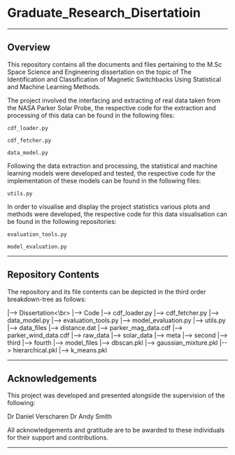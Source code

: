 # Graduate_Research_Disertatioin

---
## Overview

This repository contains all the documents and files pertaining to the M.Sc Space Science and Engineering dissertation on the topic of The Identification and Classification of Magnetic Switchbacks Using Statistical and Machine Learning Methods.

The project involved the interfacing and extracting of real data taken from the NASA Parker Solar Probe, the respective code for the extraction and processing of this data can be found in the following files:

```
cdf_loader.py

cdf_fetcher.py

data_model.py
```

Following the data extraction and processing, the statistical and machine learning models were developed and tested, the respective code for the implementation of these models can be found in the following files:

```
utils.py
```

In order to visualise and display the project statistics various plots and methods were developed, the respective code for this data visualisation can be found in the following repositories:


```
evaluation_tools.py

model_evaluation.py
```

---
## Repository Contents

The repository and its file contents can be depicted in the third order breakdown-tree as follows:

|--> Dissertation<\br>
|--> Code
	|--> cdf_loader.py
	|--> cdf_fetcher.py
	|--> data_model.py
	|--> evaluation_tools.py
	|--> model_evaluation.py
	|--> utils.py
	|--> data_files
		|--> distance.dat
		|--> parker_mag_data.cdf
		|--> parker_wind_data.cdf
		|--> raw_data
		|--> solar_data
	|--> meta
		|--> second
		|--> third
		|--> fourth
	|--> model_files
		|--> dbscan.pkl
		|--> gaussian_mixture.pkl
		|--> hierarchical.pkl
		|--> k_means.pkl

---
## Acknowledgements

This project was developed and presented alongside the supervision of the following:

Dr Daniel Verscharen
Dr Andy Smith

All acknowledgements and gratitude are to be awarded to these individuals for their support and contributions.

---
